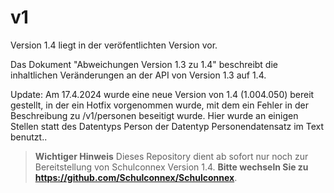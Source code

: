 # v1

Version 1.4 liegt in der veröfentlichten Version vor.

Das Dokument "Abweichungen Version 1.3 zu 1.4" beschreibt die inhaltlichen Veränderungen an der API von Version 1.3 auf 1.4.

Update: 
Am 17.4.2024 wurde eine neue Version von 1.4 (1.004.050) bereit gestellt, in der ein Hotfix vorgenommen wurde, mit dem ein Fehler in der Beschreibung zu /v1/personen beseitigt wurde. Hier wurde an einigen Stellen statt des Datentyps Person der Datentyp Personendatensatz im Text benutzt..

> **Wichtiger Hinweis**
> Dieses Repository dient ab sofort nur noch zur Bereitstellung von Schulconnex Version 1.4.
> **Bitte wechseln Sie zu https://github.com/Schulconnex/Schulconnex**.
